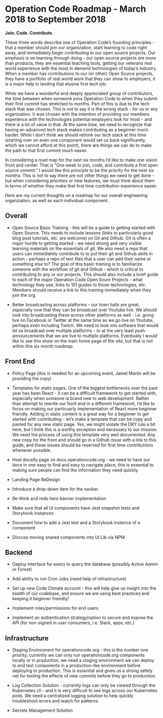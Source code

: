 # Operation Code Roadmap - March 2018 to September 2018

**Join. Code. Contribute.**

These three words describe one of Operation Code’s founding principles - that a member should join our organization, start learning to code right away, and immediately begin contributing to our open source projects.  Our emphasis is on learning through doing - our open source projects are more than products, they are essential teaching tools, getting our veterans real world experience with the most in demand technologies of today’s industry.  When a member has contributions to our (or other) Open Source projects, they have a portfolio of real world work that they can show to employers, it is a major help in landing that elusive first tech job.

While we have a wonderful and deeply appreciated group of contributors, the time between when someone joins Operation Code to when they submit their first commit has stretched to months.  Part of this is due to the tech stack that was chosen.  This is not to say it is the wrong stack - for us or any organization.  It was chosen with the intention of providing our members experience with the technologies potential employers look for most - and there is a lot of value in that.  At the same time, we need to recognize that having an advanced tech stack makes contributing as a beginner much harder.  While I don’t think we should rethink our tech stack at this time (starting over on even one component would set us back significantly, which we cannot afford at this point), there are things we can do to make the path to that first commit much easier.

In considering a road map for the next six months I’d like to make one vision front and center.  That is “One week to join, code, and contribute a first open source commit.”  I would like this principle to be the priority for the next six months.  This is not to say there are not other things we need to get done - but when considering priorities or new features, we must think about them in terms of whether they make that first time contribution experience easier.

Here are my current thoughts on a roadmap for our overall engineering organziation, as well as each individual component.

## Overall

* Open Source Basic Training - this will be a guide to getting started with Open Source.  This needs to include lessons (links to particularly good blog post tutorials, etc. are welcome) on Git and Github.  Git is often a major hurdle to getting started - we need strong and very visible learning materials on the essentials of git.  We also need a repo that users can immediately contribute to to put their git and Github skills in action - perhaps a repo of text files that a user can add their name or something else to?  The goal of this basic training is to familiarize someone with the workflow of git and Github - which is critical to contributing to any or our projects.  This should also include a brief guide to each of the major Operation Code Open Soure Projects - what technology they use, links to 101 guides to those technologies, etc.  Members should receive a link to this training immediately when they join the org.

* Better broadcasting across platforms - our town halls are great, especially now that they can be broadcast over Youtube live.  We should look into broadcasting these across other platforms as well - i.e. going live on Facebook or Twitter at the same time as we go live on Youtube, perhaps even including Twitch.  We need to look into software that would let us broadcast over multiple platforms - or at the very least push announcements that we are live to multiple platforms.  Eventually I would like to see this show on the main home page of the site, but that is not within this six month roadmap. 

## Front End

* Policy Page (this is needed for an upcoming event, Jamel Martin will be providing the copy)

* Templates for static pages.  One of the biggest bottlenecks over the past year has been React - it can be a difficult framework to get started with, especially when someone is brand new to web development.  Rather than attempt to rewrite our front end in a different framework, I’d like to focus on making our particuarly implementation of React more beginner friendly.  Adding in static content is a great way for a beginner to get started with contributing - let’s make a template that can be copy and pasted for any new static page.  Yes, we might violate the DRY rule a bit here, but I think this is a worthy exception and necessary to our mission.  We need the process of using this template very well documented.  Any new copy for the front end should go in a Github issue with a link to this guide, and these issues should be reserved for first time contributions whenever possible.

* Host docsify page on docs.operationcode.org - we need to have our docs in one easy to find and easy to navigate place, this is essential to making sure people can find the information they need quickly.  

* Landing Page ReDesign

* Introduce a drop-down item for the navbar.

* Re-think and redo hero banner implementation

* Make sure that all UI components have Jest snapshot tests and Storybook instances

* Document how to add a Jest test and a Storybook instance of a component

* Discuss moving shared components into UI Lib via NPM

## Backend

* Deploy interface for execs to query the database (possibly Active Admin or Forest)

* Add ability to run Cron Jobs (need help of infrastructure)

* Set up new Code Climate account - this will help give us insight into the health of our codebase, and ensure we are using best practices and keeping it beginner friendly!

* Implement roles/permissions for end users

* Implement an authentication strategy/option to secure and expose the API (for non-signed in user consumers, i.e. Slack, apps, etc.)

## Infrastructure

* Staging Environment for operationcode.org - this is the number one priority, currently we can only run operationcode.org components locally or in production, we need a staging environment we can deploy to and test components in a production-like environment before deploying to production.  This is essential and gives us a strong safety net for testing the effects of new commits before they go to production.

* Log Collection Solution - currently logs can only be viewed through the Kubernetes cli - and it is very difficult to see logs across our Kubernetes pods.  We need a centralized logging solution to help quickly troubleshoot errors and watch for patterns.

* Secrets Management Solution